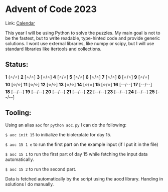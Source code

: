 # Advent of Code 2023
Link: [Calendar](https://adventofcode.com/2023)

This year I will be using Python to solve the puzzles. My main goal is not to be the fastest, but to write readable, type-hinted code and provide generic solutions. I wont use external libraries, like numpy or scipy, but I will use standard libraries like itertools and collections.

## Status:

**1** (⭐/⭐)
**2** [⭐/⭐]
**3** [⭐/⭐]
**4** [⭐/⭐]
**5** [⭐/⭐]
**6** [⭐/⭐]
**7** [⭐/⭐]
**8** [⭐/⭐]
**9** [⭐/⭐]  
**10** [⭐/⭐]
**11** [⭐/⭐]
**12** [⭐/⭐]
**13** [⭐/⭐]
**14** [⭐/⭐]
**15** [⭐/⭐]
**16** [--/--]
**17** [--/--]  
**18** [--/--]
**19** [--/--]
**20** [--/--]
**21** [--/--]
**22** [--/--]
**23** [--/--]
**24** [--/--]
**25** [--/--]

## Tooling:

Using an alias `aoc` for `python aoc.py` I can do the following:

`$ aoc init 15` to initialize the biolerplate for day 15.

`$ aoc 15 1 e` to run the first part on the example input (if I put it in the file)

`$ aoc 15 1` to run the first part of day 15 while fetching the input data automatically.

`$ aoc 15 2` to run the second part.

Data is fetched automatically by the script using the aocd library.
Handing in solutions I do manually.
